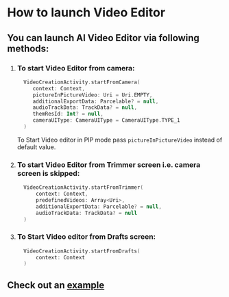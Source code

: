 # How to launch Video Editor

## You can launch AI Video Editor via following methods:
1. ### To start Video Editor from camera:
   ```kotlin
     VideoCreationActivity.startFromCamera(
        context: Context,
        pictureInPictureVideo: Uri = Uri.EMPTY,
        additionalExportData: Parcelable? = null,
        audioTrackData: TrackData? = null,
        themResId: Int? = null,
        cameraUIType: CameraUIType = CameraUIType.TYPE_1
     )
   ```

    To Start Video editor in PIP mode pass `pictureInPictureVideo` instead of default value.

2. ### To start Video Editor from Trimmer screen i.e. camera screen is skipped:
   ```kotlin
     VideoCreationActivity.startFromTrimmer(
         context: Context,
         predefinedVideos: Array<Uri>,
         additionalExportData: Parcelable? = null,
         audioTrackData: TrackData? = null
     )
   ```
3. ### To Start Video editor from Drafts screen:
   ```kotlin
     VideoCreationActivity.startFromDrafts(
         context: Context
     )
   ```
## Check out an [**example**](../app/src/main/java/com/banuba/example/integrationapp/MainActivity.kt#L38)